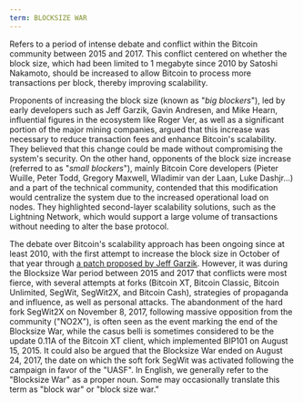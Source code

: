 ```yaml
---
term: BLOCKSIZE WAR
---
```


Refers to a period of intense debate and conflict within the Bitcoin community between 2015 and 2017. This conflict centered on whether the block size, which had been limited to 1 megabyte since 2010 by Satoshi Nakamoto, should be increased to allow Bitcoin to process more transactions per block, thereby improving scalability.

Proponents of increasing the block size (known as "*big blockers*"), led by early developers such as Jeff Garzik, Gavin Andresen, and Mike Hearn, influential figures in the ecosystem like Roger Ver, as well as a significant portion of the major mining companies, argued that this increase was necessary to reduce transaction fees and enhance Bitcoin's scalability. They believed that this change could be made without compromising the system's security. On the other hand, opponents of the block size increase (referred to as "*small blockers*"), mainly Bitcoin Core developers (Pieter Wuille, Peter Todd, Gregory Maxwell, Wladimir van der Laan, Luke Dashjr...) and a part of the technical community, contended that this modification would centralize the system due to the increased operational load on nodes. They highlighted second-layer scalability solutions, such as the Lightning Network, which would support a large volume of transactions without needing to alter the base protocol.

The debate over Bitcoin's scalability approach has been ongoing since at least 2010, with the first attempt to increase the block size in October of that year through [a patch proposed by Jeff Garzik](https://bitcointalk.org/index.php?topic=1347.0). However, it was during the Blocksize War period between 2015 and 2017 that conflicts were most fierce, with several attempts at forks (Bitcoin XT, Bitcoin Classic, Bitcoin Unlimited, SegWit, SegWit2X, and Bitcoin Cash), strategies of propaganda and influence, as well as personal attacks. The abandonment of the hard fork SegWit2X on November 8, 2017, following massive opposition from the community ("NO2X"), is often seen as the event marking the end of the Blocksize War, while the casus belli is sometimes considered to be the update 0.11A of the Bitcoin XT client, which implemented BIP101 on August 15, 2015. It could also be argued that the Blocksize War ended on August 24, 2017, the date on which the soft fork SegWit was activated following the campaign in favor of the "UASF".
In English, we generally refer to the "Blocksize War" as a proper noun. Some may occasionally translate this term as "block war" or "block size war."
